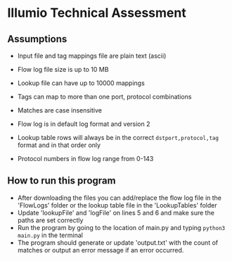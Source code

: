 # Illumio Technical Assessment

## Assumptions

- Input file and tag mappings file are plain text (ascii)
- Flow log file size is up to 10 MB
- Lookup file can have up to 10000 mappings
- Tags can map to more than one port, protocol combinations
- Matches are case insensitive

- Flow log is in default log format and version 2
- Lookup table rows will always be in the correct `dstport,protocol,tag` format and in that order only
- Protocol numbers in flow log range from 0-143

## How to run this program

- After downloading the files you can add/replace the flow log file in the 'FlowLogs' folder or the lookup table file in the 'LookupTables' folder
- Update 'lookupFile' and 'logFile' on lines 5 and 6 and make sure the paths are set correctly
- Run the program by going to the location of main.py and typing `python3 main.py` in the terminal
- The program should generate or update 'output.txt' with the count of matches or output an error message if an error occurred.
